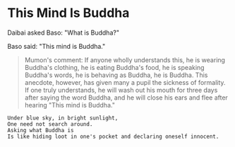 # This Mind Is Buddha

Daibai asked Baso: "What is Buddha?"

Baso said: "This mind is Buddha."

> Mumon's comment: If anyone wholly understands this, he is wearing Buddha's clothing, he is eating Buddha's food, he is speaking Buddha's words, he is behaving as Buddha, he is Buddha. This anecdote, however, has given many a pupil  the sickness of formality. If one truly understands, he will wash out his mouth for three days after saying the word Buddha, and he will close his ears and flee after hearing "This mind is Buddha."

```
Under blue sky, in bright sunlight,
One need not search around.
Asking what Buddha is
Is like hiding loot in one's pocket and declaring oneself innocent.
```
